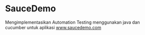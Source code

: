# SauceDemo
Mengimplementasikan Automation Testing  menggunakan java dan cucumber untuk aplikasi  www.saucedemo.com
